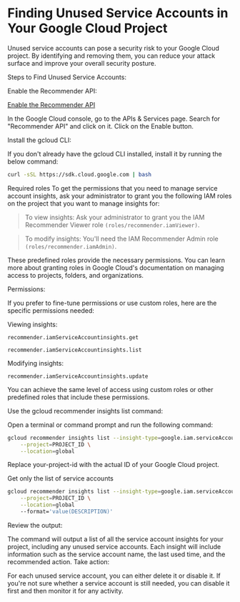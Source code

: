 # Finding Unused Service Accounts in Your Google Cloud Project

Unused service accounts can pose a security risk to your Google Cloud project. By identifying and removing them, you can reduce your attack surface and improve your overall security posture.

Steps to Find Unused Service Accounts:

Enable the Recommender API:

[Enable the Recommender API](https://console.cloud.google.com/flows/enableapi?apiid=recommender.googleapis.com&redirect=https://console.cloud.google.com)

In the Google Cloud console, go to the APIs & Services page.
Search for "Recommender API" and click on it.
Click on the Enable button.

Install the gcloud CLI:

If you don't already have the gcloud CLI installed, install it by running the below command:

```sh
curl -sSL https://sdk.cloud.google.com | bash
```

Required roles
To get the permissions that you need to manage service account insights, ask your administrator to grant you the following IAM roles on the project that you want to manage insights for:

> To view insights: Ask your administrator to grant you the IAM Recommender Viewer role `(roles/recommender.iamViewer)`.

> To modify insights: You'll need the IAM Recommender Admin role `(roles/recommender.iamAdmin)`.

These predefined roles provide the necessary permissions. You can learn more about granting roles in Google Cloud's documentation on managing access to projects, folders, and organizations.

Permissions:

If you prefer to fine-tune permissions or use custom roles, here are the specific permissions needed:

Viewing insights:

`recommender.iamServiceAccountinsights.get`

`recommender.iamServiceAccountinsights.list`

Modifying insights:

`recommender.iamServiceAccountinsights.update`

You can achieve the same level of access using custom roles or other predefined roles that include these permissions.

Use the gcloud recommender insights list command:

Open a terminal or command prompt and run the following command:

```sh
gcloud recommender insights list --insight-type=google.iam.serviceAccount.Insight \
    --project=PROJECT_ID \
    --location=global
```

Replace your-project-id with the actual ID of your Google Cloud project.

Get only the list of service accounts

```sh
gcloud recommender insights list --insight-type=google.iam.serviceAccount.Insight \
    --project=PROJECT_ID \
    --location=global
    --format='value(DESCRIPTION)'
```

Review the output:

The command will output a list of all the service account insights for your project, including any unused service accounts.
Each insight will include information such as the service account name, the last used time, and the recommended action.
Take action:

For each unused service account, you can either delete it or disable it.
If you're not sure whether a service account is still needed, you can disable it first and then monitor it for any activity.
